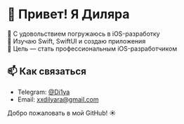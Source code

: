 # 👋 Привет! Я Диляра  

🚀 С удовольствием погружаюсь в iOS-разработку  
📱 Изучаю Swift, SwiftUI и создаю приложения  
🎯 Цель — стать профессиональным iOS-разработчиком  

## 📫 Как связаться  
- Telegram: [@Di1ya](https://t.me/heydilyara)  
- Email: [xxdilyara@gmail.com](mailto:xxdilyara@gmail.com)  

Добро пожаловать в мой GitHub! ☀️ 
